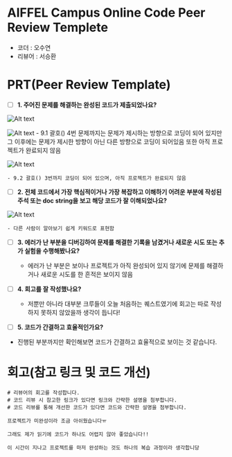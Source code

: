 # AIFFEL Campus Online Code Peer Review Templete
- 코더 : 오수연
- 리뷰어 : 서승환


# PRT(Peer Review Template)
- [ ]  **1. 주어진 문제를 해결하는 완성된 코드가 제출되었나요?**
	
![Alt text](/aiffel/aiffel/aiffel/fork/AIFFEL_quest_rs_osy1223/Exploration/Ex01/media/a.png)

![Alt text](/aiffel/aiffel/aiffel/fork/AIFFEL_quest_rs_osy1223/Exploration/Ex01/media/b.png)
	- 9.1 괄호() 4번 문제까지는 문제가 제시하는 방향으로 코딩이 되어 있지만 그 이후에는 문제가 제시한 방향이 아닌 다른 방향으로 코딩이 되어있음 또한 아직 프로젝트가 완료되지 않음

![Alt text](/aiffel/aiffel/aiffel/fork/AIFFEL_quest_rs_osy1223/Exploration/Ex01/media/c.png)

	- 9.2 괄호() 3번까지 코딩이 되어 있으며, 아직 프로젝트가 완료되지 않음
    
- [ ]  **2. 전체 코드에서 가장 핵심적이거나 가장 복잡하고 이해하기 어려운 부분에 작성된 
주석 또는 doc string을 보고 해당 코드가 잘 이해되었나요?**

![Alt text](/aiffel/aiffel/aiffel/fork/AIFFEL_quest_rs_osy1223/Exploration/Ex01/media/d.png)
	
	- 다른 사람이 알아보기 쉽게 키워드로 표현함

- [ ]  **3. 에러가 난 부분을 디버깅하여 문제를 해결한 기록을 남겼거나
새로운 시도 또는 추가 실험을 수행해봤나요?**

	- 에러가 난 부분은 보이나 프로젝트가 아직 완성되어 있지 않기에 문제를 해결하거나 새로운 시도를 한 흔적은 보이지 않음
        
- [ ]  **4. 회고를 잘 작성했나요?**

	- 저뿐만 아니라 대부분 크루들이 오늘 처음하는 퀘스트였기에 회고는 따로 작성하지 못하지 않았을까 생각이 듭니다!
        
- [ ]  **5. 코드가 간결하고 효율적인가요?**

- 진행된 부분까지만 확인해보면 코드가 간결하고 효율적으로 보이는 것 같습니다.


# 회고(참고 링크 및 코드 개선)
```
# 리뷰어의 회고를 작성합니다.
# 코드 리뷰 시 참고한 링크가 있다면 링크와 간략한 설명을 첨부합니다.
# 코드 리뷰를 통해 개선한 코드가 있다면 코드와 간략한 설명을 첨부합니다.

프로젝트가 미완성이라 조금 아쉬웠습니다ㅠ

그래도 제가 읽기에 코드가 하나도 어렵지 않아 좋았습니다!!

이 시간이 지나고 프로젝트를 마저 완성하는 것도 하나의 복습 과정이라 생각합니당

```

